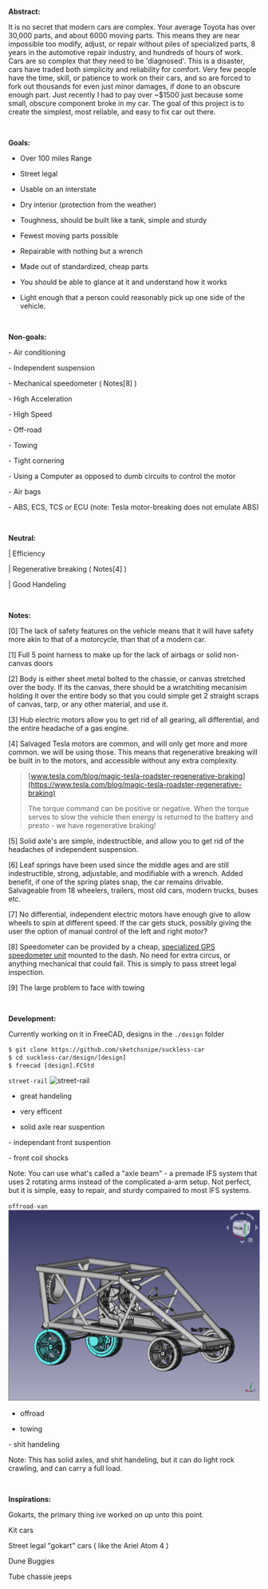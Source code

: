 **Abstract:**

It is no secret that modern cars are complex. Your average Toyota has over 30,000 parts, and about 6000 moving parts. This means they are near impossible too modify, adjust, or repair without piles of specialized parts, 8 years in the automotive repair industry, and hundreds of hours of work. Cars are so complex that they need to be 'diagnosed'. This is a disaster, cars have traded both simplicity and reliability for comfort. Very few people have the time, skill, or patience to work on their cars, and so are forced to fork out thousands for even just minor damages, if done to an obscure enough part. Just recently I had to pay over \~$1500 just because some small, obscure component broke in my car. The goal of this project is to create the simplest, most reliable, and easy to fix car out there.

&#x200B;

**Goals:**



+ Over 100 miles Range

+ Street legal

+ Usable on an interstate

+ Dry interior (protection from the weather)

+ Toughness, should be built like a tank, simple and sturdy

+ Fewest moving parts possible

+ Repairable with nothing but a wrench

+ Made out of standardized, cheap parts

+ You should be able to glance at it and understand how it works

+ Light enough that a person could reasonably pick up one side of the vehicle.

&#x200B;


**Non-goals:**

\- Air conditioning

\- Independent suspension

\- Mechanical speedometer ( Notes\[8\] )

\- High Acceleration

\- High Speed

\- Off-road

\- Towing

\- Tight cornering

\- Using a Computer as opposed to dumb circuits to control the motor

\- Air bags

\- ABS, ECS, TCS or ECU (note: Tesla motor-breaking does not emulate ABS)

&#x200B;


**Neutral:**

\| Efficiency

\| Regenerative breaking ( Notes\[4\] )

\| Good Handeling

&#x200B;


**Notes:**

\[0\] The lack of safety features on the vehicle means that it will have safety more akin to that of a motorcycle, than that of a modern car.

\[1\] Full 5 point harness to make up for the lack of airbags or solid non-canvas doors

\[2\] Body is either sheet metal bolted to the chassie, or canvas stretched over the body. If its the canvas, there should be a wratchiting mecanisim holding it over the entire body so that you could simple get 2 straight scraps of canvas, tarp, or any other material, and use it.

\[3\] Hub electric motors allow you to get rid of all gearing, all differential, and the entire headache of a gas engine.

\[4\] Salvaged Tesla motors are common, and will only get more and more common. we will be using those. This means that regenerative breaking will be built in to the motors, and accessible without any extra complexity.

> [www.tesla.com/blog/magic-tesla-roadster-regenerative-braking](https://www.tesla.com/blog/magic-tesla-roadster-regenerative-braking)  
>  
>The torque command can be positive or negative. When the torque serves to slow the vehicle then energy is returned to the battery and presto - we have regenerative braking!

\[5\] Solid axle's are simple, indestructible, and allow you to get rid of the headaches of independent suspension.

\[6\] Leaf springs have been used since the middle ages and are still indestructible, strong, adjustable, and modifiable with a wrench. Added benefit, if one of the spring plates snap, the car remains drivable. Salvageable from 18 wheelers, trailers, most old cars, modern trucks, buses etc.

\[7\] No differential, independent electric motors have enough give to allow wheels to spin at different speed. If the car gets stuck, possibly giving the user the option of manual control of the left and right motor?

\[8\] Speedometer can be provided by a cheap, [specialized GPS speedometer unit](https://www.amazon.com/TIMPROVE-Universal-Speedometer-Windshield-Motorcycle/dp/B07KZ2HT4S/ref=sr_1_3?crid=2E5EMV9BP1R8P&dchild=1&keywords=gps+speedometer&qid=1619624700&sprefix=gps+spe%2Cgarden%2C175&sr=8-3) mounted to the dash. No need for extra circus, or anything mechanical that could fail. This is simply to pass street legal inspection.

\[9\] The large problem to face with towing 

&#x200B;


**Development:**

Currently working on it in FreeCAD, designs in the ``./design`` folder

```
$ git clone https://github.com/sketchsnipe/suckless-car
$ cd suckless-car/design/[design]
$ freecad [design].FCStd
```

``street-rail``
![street-rail](./design/street-rail/street-rail.png)


+ great handeling

+ very efficent

+ solid axle rear suspention

\- independant front suspention

\- front coil shocks

Note: You can use what's called a "axle beam" \- a premade IFS system that uses 2 rotating arms instead of the complicated a-arm setup. Not perfect, but it is simple, easy to repair, and sturdy compaired to most IFS systems.

``offroad-van``
![offroad-van](./designs/offroad-van/offroad-van.png)


+ offroad

+ towing

\- shit handeling

Note: This has solid axles, and shit handeling, but it can do light rock crawling, and can carry a full load.


&#x200B;

**Inspirations:**

Gokarts, the primary thing ive worked on up unto this point.

Kit cars

Street legal "gokart" cars ( like the Ariel Atom 4 )

Dune Buggies

Tube chassie jeeps

